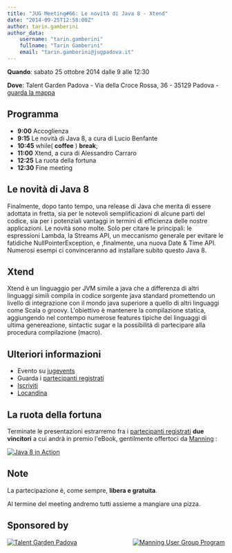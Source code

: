 ```yaml
---
title: "JUG Meeting#66: Le novità di Java 8 - Xtend"
date: "2014-09-25T12:58:00Z"
author: tarin.gamberini
author_data:
    username: "tarin.gamberini"
    fullname: "Tarin Gamberini"
    email: "tarin.gamberini@jugpadova.it"
---
```


**Quando**: sabato 25 ottobre 2014 dalle 9 alle 12:30

**Dove**: Talent Garden Padova - Via della Croce Rossa, 36 - 35129
Padova - [guarda la
mappa](https://maps.google.it/maps?q=45.409056,+11.909843&ie=UTF8&t=m&z=17)

Programma
---------

-   **9:00** Accoglienza
-   **9:15** Le novità di Java 8, a cura di Lucio Benfante
-   **10:45** while( **coffee** ) **break**;
-   **11:00** Xtend, a cura di Alessandro Carraro
-   **12:25** La ruota della fortuna
-   **12:30** Fine meeting

Le novità di Java 8
-------------------

Finalmente, dopo tanto tempo, una release di Java che merita di essere
adottata in fretta, sia per le notevoli semplificazioni di alcune parti
del codice, sia per i potenziali vantaggi in termini di efficienza delle
nostre applicazioni. Le novità sono molte. Solo per citare le
principali: le espressioni Lambda, la Streams API, un meccanismo
generale per evitare le fatidiche NullPointerException, e ,finalmente,
una nuova Date & Time API. Numerosi esempi ci convinceranno ad
installare subito questo Java 8.

Xtend
-----

Xtend è un linguaggio per JVM simile a java che a differenza di altri
linguaggi simili compila in codice sorgente java standard promettendo un
livello di integrazione con il mondo java superiore a quello di altri
linguaggi come Scala o groovy. L'obiettivo è mantenere la compilazione
statica, aggiungendo nel contempo numerose features tipiche dei
linguaggi di ultima genereazione, sintactic sugar e la possibilità di
partecipare alla procedura compilazione (macro).

Ulteriori informazioni
----------------------

-   Evento su
    [jugevents](http://www.jugevents.org/jugevents/event/54699)
-   Guarda i [partecipanti
    registrati](http://www.jugevents.org/jugevents/event/showParticipants.html?id=54699)
-   [Iscriviti](http://www.jugevents.org/jugevents/event/registration.form?event.id=54699)
-   [Locandina](http://goo.gl/xvQcJN)

La ruota della fortuna
----------------------

Terminate le presentazioni estrarremo fra i [partecipanti
registrati](http://www.jugevents.org/jugevents/event/showParticipants.html?id=54699)
**due vincitori** a cui andrà in premio l'eBook, gentilmente offertoci
da [Manning](http://www.manning.com/) :

<a href="http://www.manning.com/urma/"><img src="http://www.manning.com/urma/urma_cover150.jpg" title="Java 8 in Action" /></a>

Note
----

La partecipazione è, come sempre, **libera e gratuita**.

Al termine del meeting andremo tutti assieme a mangiare una pizza.

Sponsored by
------------

<p>

<a href="http://padova.talentgarden.org/"><img src="http://padova.talentgarden.org/wp-content/uploads/sites/4/2014/04/tag_Talent_Garden-300x128.png" title="Talent Garden Padova" /></a><a style="float: right;" href="http://www.manning.com/ugprogram/"><img src="http://www.manning.com/ugprogram/images/banner1.jpg" title="Manning User Group Program" /></a>

</p>
